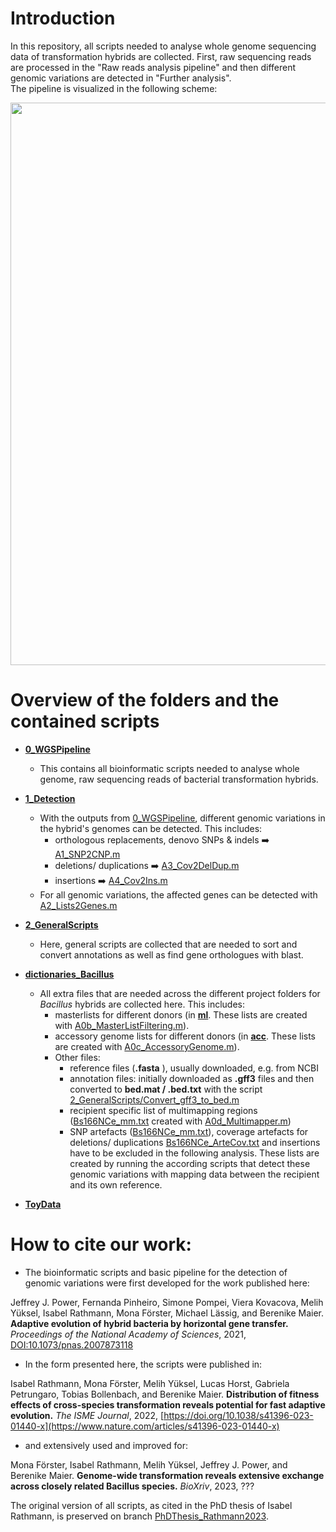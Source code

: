 # Introduction

In this repository, all scripts needed to analyse whole genome sequencing data of transformation hybrids are collected. First, raw sequencing reads are processed in the "Raw reads analysis pipeline" and then different genomic variations are detected in "Further analysis".  
The pipeline is visualized in the following scheme:  

  
<img src="https://github.com/Easybel/DetectionGV/blob/main/Pipeline_WGS.png" width="900">

# Overview of the folders and the contained scripts
- **[0_WGSPipeline](https://github.com/Easybel/DetectionGV/tree/main/0_WGSPipeline)**  
  - This contains all bioinformatic scripts needed to analyse whole genome, raw sequencing reads of bacterial transformation hybrids.
    
- **[1_Detection](https://github.com/Easybel/DetectionGV/tree/main/1_Detection)**
  - With the outputs from [0_WGSPipeline](https://github.com/Easybel/DetectionGV/tree/main/0_WGSPipeline), different genomic variations in the hybrid's genomes can be detected. This includes:
    - orthologous replacements, denovo SNPs & indels :arrow_right:  [A1_SNP2CNP.m](https://github.com/Easybel/DetectionGV/blob/main/1_Detection/A1_SNP2CNP.m)
    - deletions/ duplications :arrow_right: [A3_Cov2DelDup.m](https://github.com/Easybel/DetectionGV/blob/main/1_Detection/A3_Cov2DelDup.m)
    - insertions :arrow_right: [A4_Cov2Ins.m](https://github.com/Easybel/DetectionGV/blob/main/1_Detection/A4_Cov2Ins.m)
  - For all genomic variations, the affected genes can be detected with [A2_Lists2Genes.m](https://github.com/Easybel/DetectionGV/blob/main/1_Detection/A2_Lists2Genes.m)
    
- **[2_GeneralScripts](https://github.com/Easybel/DetectionGV/tree/main/2_GeneralScripts)**
  - Here, general scripts are collected that are needed to sort and convert annotations as well as find gene orthologues with blast.
 
- **[dictionaries_Bacillus](https://github.com/Easybel/DetectionGV/tree/main/dictionaries_Bacillus)**
  - All extra files that are needed across the different project folders for _Bacillus_ hybrids are collected here. This includes:
    - masterlists for different donors (in **[ml](https://github.com/Easybel/DetectionGV/tree/main/dictionaries_Bacillus/ml)**. These lists are created with [A0b_MasterListFiltering.m](https://github.com/Easybel/DetectionGV/blob/main/1_Detection/A0b_MasterListFiltering.m)).
    - accessory genome lists for different donors (in **[acc](https://github.com/Easybel/DetectionGV/tree/main/dictionaries_Bacillus/acc)**. These lists are created with [A0c_AccessoryGenome.m](https://github.com/Easybel/DetectionGV/blob/main/1_Detection/A0c_AccessoryGenome.m)).
    - Other files:
      - reference files (**.fasta** ), usually downloaded, e.g. from NCBI
      - annotation files: initially downloaded as **.gff3** files and then converted to **bed.mat / .bed.txt** with the script [2_GeneralScripts/Convert_gff3_to_bed.m](https://github.com/Easybel/DetectionGV/blob/main/2_GeneralScripts/Convert_gff3_to_bed.m)
      - recipient specific list of multimapping regions ([Bs166NCe_mm.txt](https://github.com/Easybel/DetectionGV/blob/main/dictionaries/Bs166NCe_mm.txt) created with [A0d_Multimapper.m](https://github.com/Easybel/DetectionGV/blob/main/1_Detection/A0d_Multimapper.m))
      -  SNP artefacts ([Bs166NCe_mm.txt](https://github.com/Easybel/DetectionGV/blob/main/dictionaries/Bs166NCe_ArteSNPs.vcf)), coverage artefacts for deletions/ duplications [Bs166NCe_ArteCov.txt](https://github.com/Easybel/DetectionGV/blob/main/dictionaries/Bs166NCe_ArteCov.txt) and insertions have to be excluded in the following analysis. These lists are created by running the according scripts that detect these genomic variations with mapping data between the recipient and its own reference.
     
- **[ToyData](https://github.com/Easybel/DetectionGV/tree/main/ToyData)**

# How to cite our work:
- The bioinformatic scripts and basic pipeline for the detection of genomic variations were first developed for the work published here:

Jeffrey J. Power, Fernanda Pinheiro, Simone Pompei, Viera Kovacova, Melih Yüksel, Isabel Rathmann, Mona Förster, Michael Lässig, and Berenike Maier. **Adaptive evolution of hybrid bacteria by horizontal gene transfer.** _Proceedings of the National Academy of Sciences_, 2021, [DOI:10.1073/pnas.2007873118 ](https://www.pnas.org/doi/full/10.1073/pnas.2007873118)

- In the form presented here, the scripts were published in:

Isabel Rathmann, Mona Förster, Melih Yüksel, Lucas Horst, Gabriela Petrungaro, Tobias Bollenbach, and Berenike Maier. **Distribution of fitness effects of cross-species transformation reveals potential for fast adaptive evolution.** _The ISME Journal_, 2022, [https://doi.org/10.1038/s41396-023-01440-x](https://www.nature.com/articles/s41396-023-01440-x)

- and extensively used and improved for: 

Mona Förster, Isabel Rathmann, Melih Yüksel, Jeffrey J. Power, and Berenike Maier. **Genome-wide transformation reveals extensive exchange across closely related Bacillus species.** _BioXriv_, 2023, ??? 

The original version of all scripts, as cited in the PhD thesis of Isabel Rathmann, is preserved on branch [PhDThesis_Rathmann2023](https://github.com/Easybel/DetectionGV/tree/PhDThesis_Rathmann2023).
